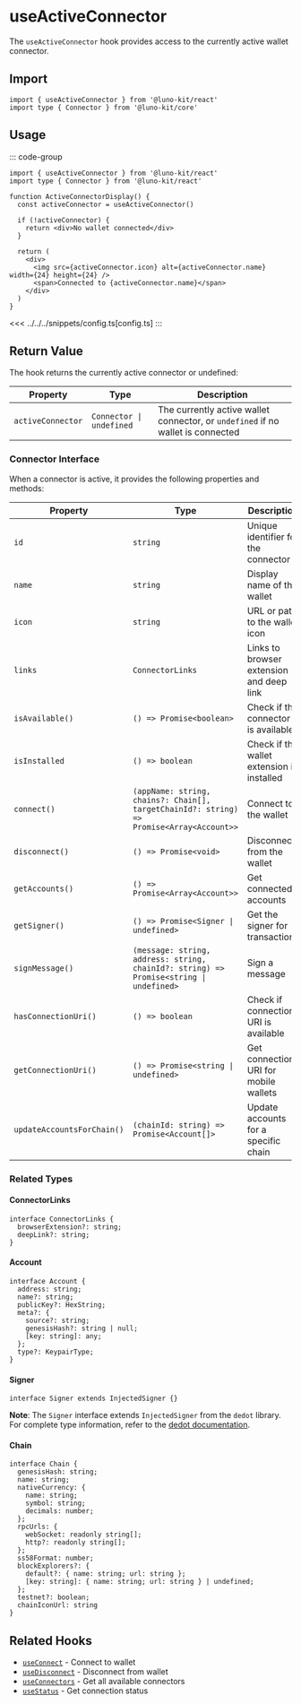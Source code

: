 # useActiveConnector

The `useActiveConnector` hook provides access to the currently active wallet connector.

## Import

```tsx
import { useActiveConnector } from '@luno-kit/react'
import type { Connector } from '@luno-kit/core'
```

## Usage

::: code-group

```tsx [index.tsx]
import { useActiveConnector } from '@luno-kit/react'
import type { Connector } from '@luno-kit/react'

function ActiveConnectorDisplay() {
  const activeConnector = useActiveConnector()
  
  if (!activeConnector) {
    return <div>No wallet connected</div>
  }
  
  return (
    <div>
      <img src={activeConnector.icon} alt={activeConnector.name} width={24} height={24} />
      <span>Connected to {activeConnector.name}</span>
    </div>
  )
}
```
<<< ../../../snippets/config.ts[config.ts]
:::

## Return Value

The hook returns the currently active connector or undefined:

| Property | Type | Description |
|----------|------|-------------|
| `activeConnector` | `Connector \| undefined` | The currently active wallet connector, or `undefined` if no wallet is connected |

### Connector Interface

When a connector is active, it provides the following properties and methods:

| Property | Type | Description |
|----------|------|-------------|
| `id` | `string` | Unique identifier for the connector |
| `name` | `string` | Display name of the wallet |
| `icon` | `string` | URL or path to the wallet icon |
| `links` | `ConnectorLinks` | Links to browser extension and deep link |
| `isAvailable()` | `() => Promise<boolean>` | Check if the connector is available |
| `isInstalled` | `() => boolean` | Check if the wallet extension is installed |
| `connect()` | `(appName: string, chains?: Chain[], targetChainId?: string) => Promise<Array<Account>>` | Connect to the wallet |
| `disconnect()` | `() => Promise<void>` | Disconnect from the wallet |
| `getAccounts()` | `() => Promise<Array<Account>>` | Get connected accounts |
| `getSigner()` | `() => Promise<Signer \| undefined>` | Get the signer for transactions |
| `signMessage()` | `(message: string, address: string, chainId?: string) => Promise<string \| undefined>` | Sign a message |
| `hasConnectionUri()` | `() => boolean` | Check if connection URI is available |
| `getConnectionUri()` | `() => Promise<string \| undefined>` | Get connection URI for mobile wallets |
| `updateAccountsForChain()` | `(chainId: string) => Promise<Account[]>` | Update accounts for a specific chain |

### Related Types

#### ConnectorLinks

```tsx
interface ConnectorLinks {
  browserExtension?: string; 
  deepLink?: string;
}
```

#### Account

```tsx
interface Account {
  address: string;
  name?: string;
  publicKey?: HexString;
  meta?: {
    source?: string;
    genesisHash?: string | null;
    [key: string]: any;
  };
  type?: KeypairType;
}
```

#### Signer

```tsx
interface Signer extends InjectedSigner {}
```
**Note**: The `Signer` interface extends `InjectedSigner` from the `dedot` library. For complete type information, refer to the [dedot documentation](https://docs.dedot.dev).

#### Chain

```tsx
interface Chain {
  genesisHash: string;
  name: string;
  nativeCurrency: {
    name: string;
    symbol: string;
    decimals: number;
  };
  rpcUrls: {
    webSocket: readonly string[];
    http?: readonly string[];
  };
  ss58Format: number;
  blockExplorers?: {
    default?: { name: string; url: string };
    [key: string]: { name: string; url: string } | undefined;
  };
  testnet?: boolean;
  chainIconUrl: string
}
```

## Related Hooks

- [`useConnect`](/hooks/connection/use-connect) - Connect to wallet
- [`useDisconnect`](/hooks/connection/use-disconnect) - Disconnect from wallet
- [`useConnectors`](/hooks/connection/use-connectors) - Get all available connectors
- [`useStatus`](/hooks/connection/use-status) - Get connection status
